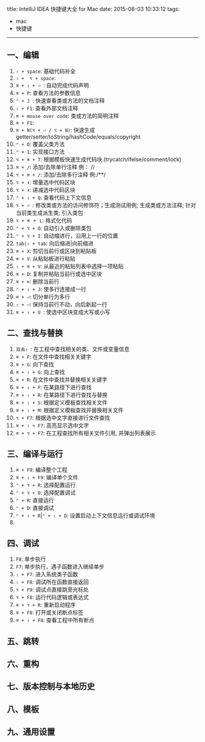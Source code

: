 title: IntelliJ IDEA 快捷键大全 for Mac
date: 2015-08-03 10:33:12
tags: 
- mac 
- 快捷键
---

一、编辑
---
1. `⇧ + space`: 基础代码补全
2. `⇧ +  ⌥ + space`: 
3. `⌘ + ⇧ + ⏎ `: 自动完成代码声明
4. `⌘ + P`: 查看方法的参数信息
5. `⌃ + J `: 快速查看类或方法的文档注释
6. `⇧ + F1`: 查看外部文档注释
7. `⌘ + mouse over code`: 类或方法的简明注释
8. `⌘ + F1`: 
9. `⌘ + N(⌥ + ⏎ / ⌥ + N)`: 快速生成getter/setter/toString/hashCode/equals/copyright
10. `⌃ + O`: 覆盖父类方法
11. `⌃ + I`: 实现接口方法
12. `⌥ + ⌘ + T`: 根据模板快速生成代码块.(trycatch/ifelse/comment/lock)
13. `⌘ + /`: 添加/去除单行注释 例： //
14. `⌥ + ⌘ + /`: 添加/去除多行注释 例:/**/
15. `⌥ + ⬆︎`: 增量选中代码区块
16. `⌥ + ⬇︎`: 递减选中代码区块
17. `⌃ + ⇧ + Q`: 查看代码上下文信息
18. `⌥ + ⏎ `: 修改类或方法的访问修饰符；生成测试用例; 生成类或方法注释; 针对当前类生成派生类; 引入类包
19. `⌥ + ⌘ ＋ L`: 格式化代码
20. `⌃ + ⌥ + O`: 自动引入或删除类包
21. `⌃ + ⌥ + I`: 自动缩进行，沿用上一行的位置
22. `tab|⇧ + tab`: 向后缩进|向前缩进
23. `⌘ + X`: 剪切当前行或区块到粘贴板
24. `⌘ + V`: 从粘贴板进行粘贴
25. `⇧ + ⌘ + V`: 从最近的粘贴列表中选择一项粘贴
26. `⌘ + D`: 复制并粘贴当前行或选中区块
27. `⌘ + ⌦`: 删除当前行
28. `⌃ + ⇧ + J`: 使多行连接成一行
29. `⌘ + ⏎`: 切分单行为多行
30. `⇧ + ⏎`: 保持当前行不动，向后新起一行
31. `⌘ + ⇧ + U `: 使选中区块变成大写或小写 

二、查找与替换
---
1. `双击⇧ `: 在工程中查找相关的类、文件或变量信息
2. `⌘ + F`: 在文件中查找相关关键字
3. `⌘ + G`:	向下查找
4. `⌘ + ⇧ + G`: 向上查找
5. `⌘ + R`: 在文件中查找并替换相关关键字
6. `⌘ + ⇧ + F`: 在某路径下进行查找
7. `⌘ + ⇧ + R`: 在某路径下进行查找与替换
8. `⌘ + ⇧ + S`: 根据定义模板查找相关文件
9. `⌘ + ⇧ + M`: 根据定义模板查找并替换相关文件
10. `⌥ + F7`: 根据选中文字直接进行文件查找
11. `⌘ + ⇧ + F7`: 高亮显示选中文字
12. `⌘ + ⌥ + F7`: 在工程查找所有相关文件引用, 并弹出列表展示

三、编译与运行
---
1. `⌘ + F9`: 编译整个工程
2. `⌘ + ⇧ + F9`: 编译单个文件
3. `⌃ + ⌥ + R`: 选择配置运行
4. `⌃ + ⌥ + D`: 选择配置调试
5. `⌃ + R`: 直接运行
6. `⌃ + D`: 直接调试
7. `⌃ + ⇧ + R`|`⌃ + ⇧ + D`: 设置启动上下文信息运行或调试环境
8. 


四、调试
---
1. `F8`: 单步执行
2. `F7`: 单步执行，遇子函数进入继续单步
3. `⇧ + F7`: 进入系统类子函数
4. `⇧ + F8`: 调试所在函数直接返回
5. `⌥ + F9`: 调试点直接跳至光标处
6. `⌥ + F8`: 运行代码逻辑或表达式
7. `⌘ + ⌥ + R`: 重新启动程序
8. `⌘ + F8`: 打开或关闭断点标签
9. `⌘ + ⇧ + F8`: 查看工程中所有断点



五、跳转
---
六、重构
---
七、版本控制与本地历史
---
八、模板
---
九、通用设置
---


